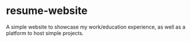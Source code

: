 # resume-website
A simple website to showcase my work/education experience, as well as a platform to host simple projects.
